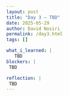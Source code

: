 ```yaml
---
layout: post
title: "Day 3 – TBD"
date: 2025-05-29
author: David Nosiri
permalink: /day3.html
tags: []

what_i_learned: |
   TBD
blockers: |
 TBD

reflection: |
 TBD 
---
```

